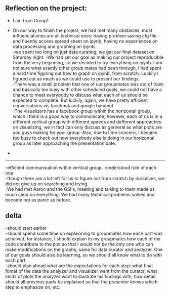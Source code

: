 Reflection on the project:  
-------------------------------------------------------
* I am from Group1.  
- On our way to finish the project, we had met many obstacles, most influencial ones are all technical ones: having problem saving cfg file and fluently access spread sheet on ipynb, having no experiences on data processing and graphing on ipynb.  
-we spent too long on just data curating, we get our final dataset on Saturday night.
-We had set our goal as making our project reproducible from the very beginning, so we decided to try everything on ipynb. I am not sure what exactly other group mates had been through, I had spent a hard time figuring out how to graph on ipynb, from scratch. Luckily I figured out as much as we could use to present our findings.  
-There was a small problem that one of our groupmates was out of town and basically too busy with other scheduled goals, we could not have a chance to meet everybody to discuss what each of us should be expected to complete. But luckily, again, we have pretty efficient conversations vis facebook and google handout.  
-The visualizers has a facebook group within the horizontal group, which I think is a good way to communicate; however, each of us is in a different vertical group with different speeds and defferent approaches on visualizing, we in fact can only discuss as gerneral as what plots are you guys making for your group. Also, due to time concern, I became too busy to check out how everybody else is doing in our horizontal group as later approaching the presentation date.

+  
-------  
-efficient communication within vertical group.
-understood role of each one  
-though there are a lot left for us to figure out from scratch by ourselves, we did not give up on searching and trying.  
-We had met Aaron and the GSI's, meeting and talking to them made us much clear on everything. We had many technical problems solved and become not as panic as before.


delta  
-----------------  
-should start earlier  
-should spend some time on explainning to groupmates how each part was acheived, for instance, I should explain to my groupmates how each of my code contribute to the plot so that I would not be the only one who can make modifications on the graphs, same for data curator and analyzer.  One of our goals should also be learning, so we should all know what to do with each part.  
-should plan ahead what are the expectations for each step: what final fomat of the data the analyzer and visualizer want from the curator, what kinds of plots the analyzer want to illustrate his findings with, how detail should all previous parts be explained so that the presenter knows which step to emphasize on, etc.  
